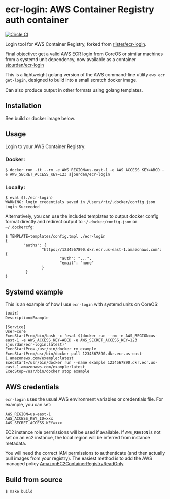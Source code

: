 # ecr-login: AWS Container Registry auth container

[![Circle CI](https://circleci.com/gh/sjourdan/ecr-login.svg?style=shield)](https://circleci.com/gh/sjourdan/ecr-login)

Login tool for AWS Container Registry, forked from [rlister/ecr-login](https://github.com/rlister/ecr-login).

Final objective: get a valid AWS ECR login from CoreOS or similar machines from a systemd unit dependency, now available as a container [sjourdan/ecr-login](https://hub.docker.com/r/sjourdan/ecr-login/
)


This is a lightweight golang version of the AWS command-line utility
`aws ecr get-login`, designed to build into a small scratch docker
image.

Can also produce output in other formats using golang templates.

## Installation

See build or docker image below.

## Usage

Login to your AWS Container Registry:

### Docker:

```
$ docker run -it --rm -e AWS_REGION=us-east-1 -e AWS_ACCESS_KEY=ABCD -e AWS_SECRET_ACCESS_KEY=123 sjourdan/ecr-login
```

### Locally:

```
$ eval $(./ecr-login)
WARNING: login credentials saved in /Users/ric/.docker/config.json
Login Succeeded
```

Alternatively, you can use the included templates to output docker
config format directly and redirect output to `~/.docker/config.json`
or `~/.dockercfg`:

```
$ TEMPLATE=templates/config.tmpl ./ecr-login
{
        "auths": {
                "https://1234567890.dkr.ecr.us-east-1.amazonaws.com": {
                        "auth": "...",
                        "email": "none"
                }
         }
}
```

## Systemd example

This is an example of how I use `ecr-login` with systemd units on
CoreOS:

```
[Unit]
Description=Example

[Service]
User=core
ExecStartPre=/bin/bash -c 'eval $(docker run --rm -e AWS_REGION=us-east-1 -e AWS_ACCESS_KEY=ABCD -e AWS_SECRET_ACCESS_KEY=123 sjourdan/ecr-login:latest)'
ExecStartPre=-/usr/bin/docker rm example
ExecStartPre=/usr/bin/docker pull 1234567890.dkr.ecr.us-east-1.amazonaws.com/example:latest
ExecStart=/usr/bin/docker run --name example 1234567890.dkr.ecr.us-east-1.amazonaws.com/example:latest
ExecStop=/usr/bin/docker stop example
```

## AWS credentials

`ecr-login` uses the usual AWS environment variables or credentials
file. For example, you can set:

```
AWS_REGION=us-east-1
AWS_ACCESS_KEY_ID=xxx
AWS_SECRET_ACCESS_KEY=xxx
```

EC2 instance role permissions will be used if available. If `AWS_REGION`
is not set on an ec2 instance, the local region will be inferred from
instance metadata.

You will need the correct IAM permissions to authenticate (and then
actually pull images from your registry). The easiest method is to add
the AWS managed policy
[AmazonEC2ContainerRegistryReadOnly](https://docs.aws.amazon.com/AmazonECS/latest/developerguide/ecr_managed_policies.html).

## Build from source

```
$ make build
```
